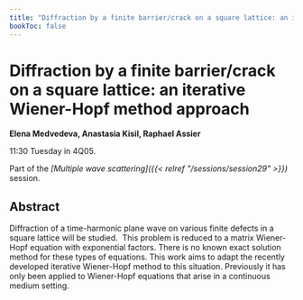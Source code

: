```yaml
---
title: "Diffraction by a finite barrier/crack on a square lattice: an iterative Wiener-Hopf method approach"
bookToc: false
---
```


# Diffraction by a finite barrier/crack on a square lattice: an iterative Wiener-Hopf method approach

**Elena Medvedeva, Anastasia Kisil, Raphael Assier**

11:30 Tuesday in 4Q05.

Part of the *[Multiple wave scattering]({{< relref "/sessions/session29" >}})* session.

## Abstract

Diffraction of a time-harmonic plane wave on various finite defects in a square lattice will be studied.  This problem is reduced to a matrix Wiener-Hopf equation with exponential factors. There is no known exact solution method for these types of equations. This work aims to adapt the recently developed iterative Wiener-Hopf method to this situation. Previously it has only been applied to Wiener-Hopf equations that arise in a continuous medium setting.


